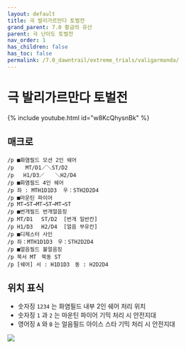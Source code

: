 ```yaml
---
layout: default
title: 극 발리가르만다 토벌전
grand_parent: 7.0 황금의 유산
parent: 극 난이도 토벌전
nav_order: 1
has_children: false
has_toc: false
permalink: /7.0_dawntrail/extreme_trials/valigarmanda/
---
```


# **극 발리가르만다 토벌전**

{% include youtube.html id="w8KcQhysnBk" %}

## 매크로

```
/p ■화염필드 모션 2인 쉐어
/p 　 MT/D1／＼ST/D2
/p   H1/D3／　　＼H2/D4
/p ■화염필드 4인 쉐어
/p 좌 : MTH1D1D3  우：STH2D2D4
/p ■마운틴 파이어
/p MT→ST→MT→ST→MT→ST
/p ■번개필드 번개얼음징
/p MT/D1　 ST/D2  [번개 일반칸]
/p H1/D3　 H2/D4  [얼음 부유칸]
/p ■디제스터 사인
/p 좌：MTH1D1D3　우：STH2D2D4
/p ■얼음필드 불얼음징
/p 북서 MT　북동 ST
/p [쉐어] 서 : H1D1D3　동 : H2D2D4
```

## 위치 표식
 - 숫자징 `1234` 는 화염필드 내부 2인 쉐어 처리 위치
 - 숫자징 `1` 과 `2` 는 마운틴 파이어 기믹 처리 시 안전지대
 - 영어징 `A` 와 `B` 는 얼음필드 아이스 스타 기믹 처리 시 안전지대

![]({{site.baseurl}}/images/7.0_dawntrail/valigarmanda/markers.png)
